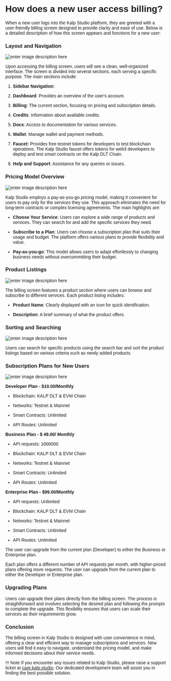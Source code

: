 <style>  body { font-family: "Source Sans 3", sans-serif!important; }</style>

<link  href="https://fonts.googleapis.com/css2?family=Source+Sans+3:ital,wght@0,200..900;1,200..900&display=swap"  rel="stylesheet">  <link  rel="stylesheet"  href="https://fonts.googleapis.com/icon?family=Material+Icons">

# How does a new user access billing?

When a new user logs into the Kalp Studio platform, they are greeted with a user-friendly billing screen designed to provide clarity and ease of use. Below is a detailed description of how this screen appears and functions for a new user:

### Layout and Navigation

![enter image description here](https://docs-images-kalp-studio.s3.ap-south-1.amazonaws.com/3.+Billing/1.png)

Upon accessing the billing screen, users will see a clean, well-organized interface. The screen is divided into several sections, each serving a specific purpose. The main sections include:

1.  **Sidebar Navigation**:
    
2.  **Dashboard**: Provides an overview of the user's account.
    
3.  **Billing**: The current section, focusing on pricing and subscription details.
    
4.  **Credits**: Information about available credits.
    
5.  **Docs**: Access to documentation for various services.
    
6.  **Wallet**: Manage wallet and payment methods.
    
7.  **Faucet:** Provides free testnet tokens for developers to test blockchain operations. The Kalp Studio faucet offers tokens for web3 developers to deploy and test smart contracts on the Kalp DLT Chain.
    
8.  **Help and Support**: Assistance for any queries or issues.
    

### Pricing Model Overview

![enter image description here](https://docs-images-kalp-studio.s3.ap-south-1.amazonaws.com/3.+Billing/2.png)

Kalp Studio employs a pay-as-you-go pricing model, making it convenient for users to pay only for the services they use. This approach eliminates the need for long-term contracts or complex licensing agreements. The main highlights are:

-   **Choose Your Service**: Users can explore a wide range of products and services. They can search for and add the specific services they need.
    
-   **Subscribe to a Plan**: Users can choose a subscription plan that suits their usage and budget. The platform offers various plans to provide flexibility and value.
    
-   **Pay-as-you-go**: This model allows users to adapt effortlessly to changing business needs without overcommitting their budget.
    

### Product Listings

![enter image description here](https://docs-images-kalp-studio.s3.ap-south-1.amazonaws.com/3.+Billing/3.png)

The billing screen features a product section where users can browse and subscribe to different services. Each product listing includes:

-   **Product Name**: Clearly displayed with an icon for quick identification.
    
-   **Description**: A brief summary of what the product offers.

### Sorting and Searching

![enter image description here](https://docs-images-kalp-studio.s3.ap-south-1.amazonaws.com/3.+Billing/4.png)

Users can search for specific products using the search bar and sort the product listings based on various criteria such as newly added products.

### Subscription Plans for New Users


![enter image description here](https://docs-images-kalp-studio.s3.ap-south-1.amazonaws.com/3.+Billing/5.png)

**Developer Plan - $10.00/Monthly**

-   Blockchain: KALP DLT & EVM Chain
    
-   Networks: Testnet & Mainnet
    
-   Smart Contracts: Unlimited
    
-   API Routes: Unlimited
    

**Business Plan - $ 49.00/ Monthly**

-   API requests: 1000000
    
-   Blockchain: KALP DLT & EVM Chain
    
-   Networks: Testnet & Mainnet
    
-   Smart Contracts: Unlimited
    
-   API Routes: Unlimited
    

**Enterprise Plan - $99.00/Monthly**

-   API requests: Unlimited
    
-   Blockchain: KALP DLT & EVM Chain
    
-   Networks: Testnet & Mainnet
    
-   Smart Contracts: Unlimited
    
-   API Routes: Unlimited
    

The user can upgrade from the current plan (Developer) to either the Business or Enterprise plan.

Each plan offers a different number of API requests per month, with higher-priced plans offering more requests. The user can upgrade from the current plan to either the Developer or Enterprise plan.

### Upgrading Plans

Users can upgrade their plans directly from the billing screen. The process is straightforward and involves selecting the desired plan and following the prompts to complete the upgrade. This flexibility ensures that users can scale their services as their requirements grow.

### Conclusion

The billing screen in Kalp Studio is designed with user convenience in mind, offering a clear and efficient way to manage subscriptions and services. New users will find it easy to navigate, understand the pricing model, and make informed decisions about their service needs.

!!! Note
    If you encounter any issues related to Kalp Studio, please raise a support ticket at [care.kalp.studio](mailto:care.kalp.studio). Our dedicated development team will assist you in finding the best possible solution.